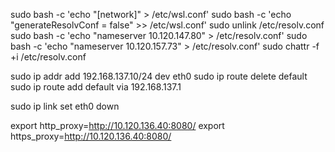 
sudo bash -c 'echo "[network]" > /etc/wsl.conf'
sudo bash -c 'echo "generateResolvConf = false" >> /etc/wsl.conf'
sudo unlink /etc/resolv.conf
sudo bash -c 'echo "nameserver 10.120.147.80" > /etc/resolv.conf'
sudo bash -c 'echo "nameserver 10.120.157.73" > /etc/resolv.conf'
sudo chattr -f +i /etc/resolv.conf


sudo ip addr add 192.168.137.10/24 dev eth0
sudo ip route delete default
sudo ip route add default via 192.168.137.1

 sudo ip link set eth0 down

export http_proxy=http://10.120.136.40:8080/
export https_proxy=http://10.120.136.40:8080/